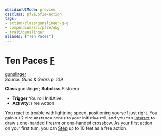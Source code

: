 ```yaml
---
obsidianUIMode: preview
cssclass: pf2e,pf2e-action
tags:
- action/class/gunslinger-g-g
- compendium/src/pf2e/g&g
- trait/gunslinger
aliases: ["Ten Paces"]
---
```

# Ten Paces [F](/rules/core-rulebook/chapter-9-playing-the-game.md#Actions "Free Action")
[gunslinger](/rules/traits/gunslinger-g-g.md)  
*Source: Guns & Gears p. 109*  

**Class** gunslinger; **Subclass** Pistolero
- **Trigger** You roll Initiative.
- **Activity**: Free Action

You react to trouble with lightning speed, positioning yourself just right. You gain a +2 circumstance bonus to your initiative roll, and you can [Interact](/rules/actions/interact.md) to draw a one-handed firearm or one-handed crossbow. As your first action on your first turn, you can [Step](/rules/actions/step.md) up to 10 feet as a free action.